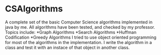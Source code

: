 # CSAlgorithms
A complete set of the basic Computer Science algorithms implemented in java by me. All algorithms have been tested, and checked by my professor.
Topics include:
    *Graph Algorithms
    *Search Algorithms
    *Huffman Codification
    *Greedy Algorithms
 I tried to use object oriented programming for most of the algorithms in the implementation. I write the algorithm in a class and test it with an instace of that object in another class.
